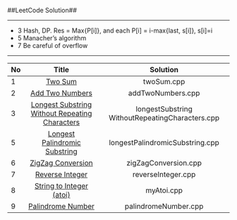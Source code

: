 ##LeetCode Solution##
***
* 3    Hash, DP. Res = Max{P[i]}, and each P[i] = i-max{last, s[i]}, s[i]=i
* 5    Manacher’s algorithm
* 7    Be careful of overflow

***
|  No             | Title                                     |Solution                               |
|----------------|:----------------------------------:|:-----------------------------------: |
|1 | [Two Sum](https://leetcode.com/problems/two-sum/)|twoSum.cpp|
|2 | [Add Two Numbers](https://leetcode.com/problems/add-two-numbers/) |addTwoNumbers.cpp| 
|3|[Longest Substring Without Repeating Characters](https://leetcode.com/problems/longest-substring-without-repeating-characters/)|longestSubstring WithoutRepeatingCharacters.cpp|
|5|[Longest Palindromic Substring](https://leetcode.com/problems/longest-palindromic-substring/)|longestPalindromicSubstring.cpp|
|6|[ZigZag Conversion](https://leetcode.com/problems/zigzag-conversion/)|zigZagConversion.cpp|
|7|[Reverse Integer](https://leetcode.com/problems/reverse-integer/)|reverseInteger.cpp|
|8|[String to Integer (atoi)](https://leetcode.com/problems/string-to-integer-atoi/)|myAtoi.cpp|
|9|[Palindrome Number](https://leetcode.com/problems/palindrome-number/)|palindromeNumber.cpp|
